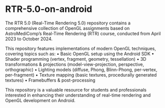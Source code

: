 # RTR-5.0-on-android

The RTR 5.0 (Real-Time Rendering 5.0) repository contains a comprehensive collection of OpenGL assignments based on AstroMediComp’s Real-Time Rendering (RTR) course, conducted from April 2023 to October 2024.

This repository features implementations of modern OpenGL techniques, covering topics such as:
	•	Basic OpenGL setup using the Android SDK
	•	Shader programming (vertex, fragment, geometry, tessellation)
	•	3D transformations & projections (model-view-projection, perspective, orthographic)
	•	Lighting models (diffuse, Phong, Blinn-Phong, per-vertex, per-fragment)
	•	Texture mapping (basic textures, procedurally generated textures)
	•	Framebuffers & post-processing

This repository is a valuable resource for students and professionals interested in enhancing their understanding of real-time rendering and OpenGL development on Android.

